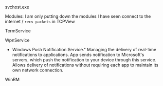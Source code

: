 svchost.exe

Modules:
I am only putting down the modules I have seen connect to the internet / `recv packets` in TCPView

TermService

WpnService
- Windows Push Notification Service." Managing the delivery of real-time notifications to applications. App sends notification to Microsoft's servers, which push the notification to your device through this service. Allows delivery of notifications without requiring each app to maintain its own network connection.

WinRM




